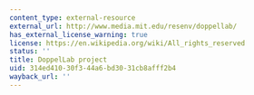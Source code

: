 ```yaml
---
content_type: external-resource
external_url: http://www.media.mit.edu/resenv/doppellab/
has_external_license_warning: true
license: https://en.wikipedia.org/wiki/All_rights_reserved
status: ''
title: DoppelLab project
uid: 314ed410-30f3-44a6-bd30-31cb8afff2b4
wayback_url: ''
---
```

